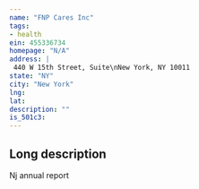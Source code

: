 ```yaml
---
name: "FNP Cares Inc"
tags:
- health
ein: 455336734
homepage: "N/A"
address: |
 440 W 15th Street, Suite\nNew York, NY 10011
state: "NY"
city: "New York"
lng: 
lat: 
description: ""
is_501c3: 
---
```


## Long description

Nj annual report
